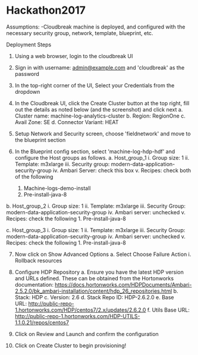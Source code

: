 # Hackathon2017
Assumptions:
-Cloudbreak machine is deployed, and configured with the necessary security group, network, template, blueprint, etc.


Deployment Steps

1.	Using a web browser, login to the cloudbreak UI

2.	Sign in with username: admin@example.com and 'cloudbreak' as the password

3.	In the top-right corner of the UI, Select your Credentials from the dropdown

4.	In the Cloudbreak UI, click the Create Cluster button at the top right, fill out the details as noted below (and the screenshot) and click next
  a.	Cluster name: machine-log-analytics-cluster
  b.	Region: RegionOne
  c.	Avail Zone: SE
  d.	Connector Variant: HEAT

5.	Setup Network and Security screen, choose 'fieldnetwork' and move to the blueprint section

6.	In the Blueprint config section, select 'machine-log-hdp-hdf' and configure the Host groups as follows.
  a.	Host_group_1
    i.	Group size: 1
    ii.	Template: m3xlarge
    iii.	Security group: modern-data-application-security-group
    iv.	Ambari Server: check this box
    v.	Recipes: check both of the following 
      1.	Machine-logs-demo-install
      2.	Pre-install-java-8

  b.	Host_group_2
    i.	Group size: 1
    ii.	Template: m3xlarge
    iii.	Security Group: modern-data-application-security-group
    iv.	Ambari server: unchecked
    v.	Recipes: check the following
      1.	Pre-install-java-8 


  c.	Host_group_3
    i.	Group size: 1
    ii.	Template: m3xlarge
    iii.	Security Group: modern-data-application-security-group
    iv.	Ambari server: unchecked
    v.	Recipes: check the following
      1.	Pre-install-java-8


7.	Now click on Show Advanced Options
  a.	Select Choose Failure Action
    i.	Rollback resources


8.	Configure HDP Repository
  a.	Ensure you have the latest HDP version and URLs defined. These can be obtained from the Hortonworks documentation: https://docs.hortonworks.com/HDPDocuments/Ambari-2.5.2.0/bk_ambari-installation/content/hdp_26_repositories.html
  b.	Stack: HDP
  c.	Version: 2.6
  d.	Stack Repo ID: HDP-2.6.2.0
  e.	Base URL: http://public-repo-1.hortonworks.com/HDP/centos7/2.x/updates/2.6.2.0
  f.	Utils Base URL: http://public-repo-1.hortonworks.com/HDP-UTILS-1.1.0.21/repos/centos7


9.	Click on Review and Launch and confirm the configuration

10.	Click on Create Cluster to begin provisioning!

